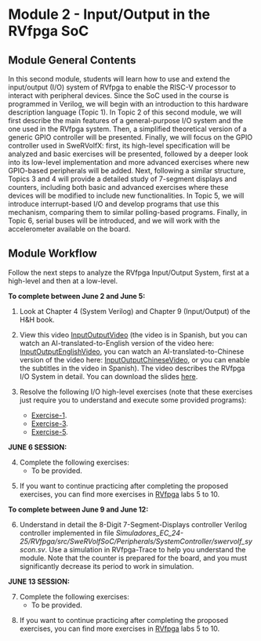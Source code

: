 # Module 2 - Input/Output in the RVfpga SoC

## Module General Contents
In this second module, students will learn how to use and extend the input/output (I/O) system of RVfpga to enable the RISC-V processor to interact with peripheral devices. Since the SoC used in the course is programmed in Verilog, we will begin with an introduction to this hardware description language (Topic 1).
In Topic 2 of this second module, we will first describe the main features of a general-purpose I/O system and the one used in the RVfpga system. Then, a simplified theoretical version of a generic GPIO controller will be presented. Finally, we will focus on the GPIO controller used in SweRVolfX: first, its high-level specification will be analyzed and basic exercises will be presented, followed by a deeper look into its low-level implementation and more advanced exercises where new GPIO-based peripherals will be added.
Next, following a similar structure, Topics 3 and 4 will provide a detailed study of 7-segment displays and counters, including both basic and advanced exercises where these devices will be modified to include new functionalities.
In Topic 5, we will introduce interrupt-based I/O and develop programs that use this mechanism, comparing them to similar polling-based programs.
Finally, in Topic 6, serial buses will be introduced, and we will work with the accelerometer available on the board.

## Module Workflow
Follow the next steps to analyze the RVfpga Input/Output System, first at a high-level and then at a low-level.

**To complete between June 2 and June 5:**

1. Look at Chapter 4 (System Verilog) and Chapter 9 (Input/Output) of the H&H book.

2. View this video [InputOutputVideo](https://www.youtube.com/watch?v=8fK-CoEbo0Y) (the video is in Spanish, but you can watch an AI-translated-to-English version of the video here: [InputOutputEnglishVideo](https://www.youtube.com/watch?v=oIRFxQEBNAc), you can watch an AI-translated-to-Chinese version of the video here: [InputOutputChineseVideo](https://www.youtube.com/watch?v=gG0HSeJ9ew8), or you can enable the subtitles in the video in Spanish). The video describes the RVfpga I/O System in detail. You can download the slides [here](https://drive.google.com/file/d/1Fv4-I8DwISdqqDpol4i_BMZNzK4QmpOe/view?usp=sharing).

3. Resolve the following I/O high-level exercises (note that these exercises just require you to understand and execute some provided programs):
   * [Exercise-1](https://github.com/artecs-group/RVfpga-sim-addons/tree/main/Computer_Organization/Lab4#exercise-1).
   * [Exercise-3](https://github.com/artecs-group/RVfpga-sim-addons/tree/main/Computer_Organization/Lab4#exercise-3).
   * [Exercise-5](https://github.com/artecs-group/RVfpga-sim-addons/tree/main/Computer_Organization/Lab4#exercise-5).

**JUNE 6 SESSION:**

4. Complete the following exercises:
   * To be provided.
<!--
   * [Exercise-2](https://github.com/artecs-group/RVfpga-sim-addons/tree/main/Computer_Organization/Lab4#exercise-2).
   * [Exercise-4](https://github.com/artecs-group/RVfpga-sim-addons/tree/main/Computer_Organization/Lab4#exercise-4).
   * [Exercise-6](https://github.com/artecs-group/RVfpga-sim-addons/tree/main/Computer_Organization/Lab4#exercise-6).
   * [Exercise-7](https://github.com/artecs-group/RVfpga-sim-addons/tree/main/Computer_Organization/Lab4#exercise-7).
-->

5. If you want to continue practicing after completing the proposed exercises, you can find more exercises in [RVfpga](https://university.imgtec.com/rvfpga-el2-v3-0-english-downloads-page/) labs 5 to 10.

**To complete between June 9 and June 12:**

6. Understand in detail the 8-Digit 7-Segment-Displays controller Verilog controller implemented in file *Simuladores_EC_24-25/RVfpga/src/SweRVolfSoC/Peripherals/SystemController/swervolf_syscon.sv*. Use a simulation in RVfpga-Trace to help you understand the module. Note that the counter is prepared for the board, and you must significantly decrease its period to work in simulation.

**JUNE 13 SESSION:**

7. Complete the following exercises:
   * To be provided.
<!--
   * Then, resolve the I/O low-level exercises included at: [Exercises_InputOutput_LowLevel](https://github.com/artecs-group/RVfpga-sim-addons/tree/main/Integrated_Systems_Architecture/Lab8#exercise-1).
-->

8. If you want to continue practicing after completing the proposed exercises, you can find more exercises in [RVfpga](https://university.imgtec.com/rvfpga-el2-v3-0-english-downloads-page/) labs 5 to 10.
